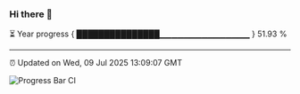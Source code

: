 ### Hi there 👋

⏳ Year progress { ███████████████▁▁▁▁▁▁▁▁▁▁▁▁▁▁▁ } 51.93 %

---

⏰ Updated on Wed, 09 Jul 2025 13:09:07 GMT

![Progress Bar CI](https://github.com/IshwaranRudhara/GIT-ACTION/workflows/Progress%20Bar%20CI/badge.svg)
